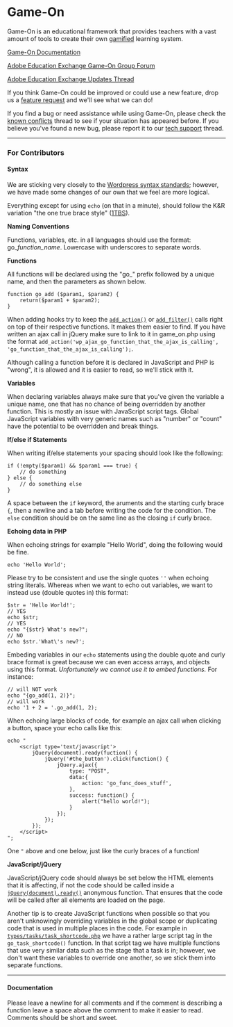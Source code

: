 # Game-On

Game-On is an educational framework that provides teachers with a vast amount of tools to create their own <a href="http://en.wikipedia.org/wiki/Gamification" target="_blank">gamified</a> learning system.

<a href="http://maclab.guhsd.net/game-on" target="_blank">Game-On Documentation</a>

<a href="http://edex.adobe.com/group/game-on/discussions/" target="_blank">Adobe Education Exchange Game-On Group Forum</a>

<a href="http://edex.adobe.com/group/game-on/discussion/2fcaa2/" target="_blank">Adobe Education Exchange Updates Thread</a>

If you think Game-On could be improved or could use a new feature, drop us a <a href="http://edex.adobe.com/group/game-on/discussion/8610bf/" target="_blank">feature request</a> and we'll see what we can do!

If you find a bug or need assistance while using Game-On, please check the <a href='http://edex.adobe.com/group/game-on/discussion/684285c0/' target='_blank'>known conflicts</a> thread to see if your situation has appeared before.  If you believe you've found a new bug, please report it to our <a href='http://edex.adobe.com/group/game-on/discussion/4a137977/' target='_blank'>tech support</a> thread.

* * *

### For Contributors

#### Syntax

We are sticking very closely to the <a href="http://make.wordpress.org/core/handbook/coding-standards/php/" target="_blank">Wordpress syntax standards</a>; however, we have made some changes of our own that we feel are more logical.

Everything except for using `echo` (on that in a minute), should follow the K&R variation "the one true brace style" (<a href="http://en.wikipedia.org/wiki/Indent_style#Variant:_1TBS" target="_blank">1TBS</a>).

**Naming Conventions**

Functions, variables, etc. in all languages should use the format: go_*function_name*.  Lowercase with underscores to separate words.

**Functions**

All functions will be declared using the "go_" prefix followed by a unique name, and then the parameters as shown below.

```
function go_add ($param1, $param2) {
	return($param1 + $param2);
}
```

When adding hooks try to keep the <a href="http://codex.wordpress.org/Function_Reference/add_action" target="_blank">`add_action()`</a> or <a href="http://codex.wordpress.org/Function_Reference/add_filter" target="_blank">`add_filter()`</a> calls right on top of their respective functions.  It makes them easier to find.  If you have written an ajax call in jQuery make sure to link to it in game_on.php using the format `add_action('wp_ajax_go_function_that_the_ajax_is_calling', 'go_function_that_the_ajax_is_calling');`.

Although calling a function before it is declared in JavaScript and PHP is "wrong", it is allowed and it is easier to read, so we'll stick with it.

**Variables**

When declaring variables always make sure that you've given the variable a unique name, one that has no chance of being overridden by another function.  This is mostly an issue with JavaScript script tags.  Global JavaScript variables with very generic names such as "number" or "count" have the potential to be overridden and break things.

**If/else if Statements**

When writing if/else statements your spacing should look like the following:

```
if (!empty($param1) && $param1 === true) {
	// do something
} else {
	// do something else
}
```

A space between the `if` keyword, the aruments and the starting curly brace `{`, then a newline and a tab before writing the code for the condition.  The `else` condition should be on the same line as the closing `if` curly brace.

**Echoing data in PHP**

When echoing strings for example "Hello World", doing the following would be fine.

```
echo 'Hello World';
```

Please try to be consistent and use the single quotes `''` when echoing string literals.  Whereas when we want to echo out variables, we want to instead use (double quotes in) this format:

```
$str = 'Hello World!';
// YES
echo $str;
// YES
echo "{$str} What's new?";
// NO
echo $str.'What\'s new?';
```

Embeding variables in our `echo` statements using the double quote and curly brace format is great because we can even access arrays, and objects using this format.  *Unfortunately we cannot use it to embed functions.*  For instance:

```
// will NOT work
echo "{go_add(1, 2)}";
// will work
echo '1 + 2 = '.go_add(1, 2);
```

When echoing large blocks of code, for example an ajax call when clicking a button, space your echo calls like this:

```
echo "
	<script type='text/javascript'>
		jQuery(document).ready(fuction() {
			jQuery('#the_button').click(function() {
				jQuery.ajax({
					type: "POST",
					data:{
						action: 'go_func_does_stuff',
					},
					success: function() {
						alert("hello world!");
					}
				});
			});
		});
	</script>
";
```

One `"` above and one below, just like the curly braces of a function!

**JavaScript/jQuery**

JavaScript/jQuery code should always be set below the HTML elements that it is affecting, if not the code should be called inside a <a href="http://api.jquery.com/ready/" target="_blank">`jQuery(document).ready()`</a> anonymous function.  That ensures that the code will be called after all elements are loaded on the page.

Another tip is to create JavaScript functions when possible so that you aren't unknowingly overriding variables in the global scope or duplicating code that is used in multiple places in the code.  For example in <a href="https://github.com/TheMacLab/game-on/blob/master/types/tasks/task_shortcode.php" target="_blank">`types/tasks/task_shortcode.php`</a> we have a rather large script tag in the `go_task_shortcode()` function.  In that script tag we have multiple functions that use very similar data such as the stage that a task is in; however, we don't want these variables to override one another, so we stick them into separate functions.

* * *
#### Documentation

Please leave a newline for all comments and if the comment is describing a function leave a space above the comment to make it easier to read.  Comments should be short and sweet.